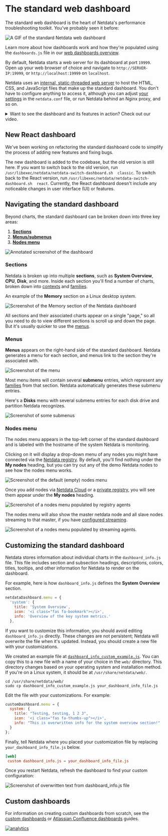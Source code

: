 <!--
---
title: "The standard web dashboard"
date: 2020-03-11
custom_edit_url: https://github.com/netdata/netdata/edit/master/web/gui/README.md
---
-->

# The standard web dashboard

The standard web dashboard is the heart of Netdata's performance troubleshooting
toolkit. You've probably seen it before:

![A GIF of the standard Netdata web
dashboard](https://user-images.githubusercontent.com/2662304/48307727-9175c800-e55b-11e8-92d8-a581d60a4889.gif)

Learn more about how dashboards work and how they're populated using the
`dashboards.js` file in our [web dashboards overview](../).

By default, Netdata starts a web server for its dashboard at port `19999`. Open
up your web browser of choice and navigate to `http://SERVER-IP:19999`, or
`http://localhost:19999` on `localhost`.

Netdata uses an [internal, static-threaded web server](../server/) to host the
HTML, CSS, and JavaScript files that make up the standard dashboard. You don't
have to configure anything to access it, although you can adjust [your
settings](../server/#other-netdataconf-web-section-options) in the
`netdata.conf` file, or run Netdata behind an Nginx proxy, and so on.

<details markdown="1"><summary>Want to see the dashboard and its features in action? Check out our video.</summary>
<iframe width="720" height="405" src="https://www.youtube.com/embed/Ob6-Wkb6ZBA" frameborder="0" allow="accelerometer; autoplay; encrypted-media; gyroscope; picture-in-picture" allowfullscreen></iframe>
</details>

## New React dashboard

We've been working on refactoring the standard dashboard code to simplify the process of adding new features and fixing bugs. 

The new dashboard is added to the codebase, but the old version is still here. If you want to switch back to the old version, run `/usr/libexec/netdata/netdata-switch-dashboard.sh  classic`. To switch back to the React version, run `/usr/libexec/netdata/netdata-switch-dashboard.sh  react`. Currently, the React dashboard doesn't include any noticeable changes in user interface (UI) or features.

## Navigating the standard dashboard

Beyond charts, the standard dashboard can be broken down into three key areas:

1.  [**Sections**](#sections)
2.  [**Menus/submenus**](#menus)
3.  [**Nodes menu**](#nodes-menu)

![Annotated screenshot of the
dashboard](https://user-images.githubusercontent.com/1153921/62810777-ef681980-bab3-11e9-9310-ec7a0c9f4faa.png)

### Sections

Netdata is broken up into multiple **sections**, such as **System Overview**,
**CPU**, **Disk**, and more. Inside each section you'll find a number of charts,
broken down into [contexts](../#contexts) and
[families](../#families).

An example of the **Memory** section on a Linux desktop system.

![Screenshot of the Memory section of the Netdata
dashboard](https://user-images.githubusercontent.com/1153921/62811044-1410c100-bab5-11e9-91cc-414cf6c23985.png)

All sections and their associated charts appear on a single "page," so all you
need to do to view different sections is scroll up and down the page. But it's
usually quicker to use the [menus](#menus).

### Menus

**Menus** appears on the right-hand side of the standard dashboard. Netdata
generates a menu for each section, and menus link to the section they're
associated with.

![Screenshot of the
menu](https://user-images.githubusercontent.com/1153921/62811361-38b96880-bab6-11e9-8d41-4d9b29778e86.png)

Most menu items will contain several **submenu** entries, which represent any
[families](../#families) from that section. Netdata automatically
generates these submenu entries.

Here's a **Disks** menu with several submenu entries for each disk drive and
partition Netdata recognizes.

![Screenshot of some
submenus](https://user-images.githubusercontent.com/1153921/62811428-70281500-bab6-11e9-9a61-ecd0a7aba453.png)

### Nodes menu

The nodes menu appears in the top-left corner of the standard dashboard and is
labeled with the hostname of the system Netdata is monitoring.

Clicking on it will display a drop-down menu of any nodes you might have
connected via the [Netdata registry](../../registry/). By default, you'll find
nothing under the **My nodes** heading, but you can try out any of the demo
Netdata nodes to see how the nodes menu works.

![Screenshot of the default (empty) nodes
menu](https://user-images.githubusercontent.com/1153921/62795508-c3d13900-ba8b-11e9-98ed-f0be1b201340.png)

Once you add nodes via [Netdata Cloud](../../docs/netdata-cloud/) or a [private
registry](../../registry/#run-your-own-registry), you will see them appear under
the **My nodes** heading.

![Screenshot of a nodes menu populated by registry
agents](https://user-images.githubusercontent.com/1153921/62795509-c3d13900-ba8b-11e9-8459-e85bf71f7ceb.png)

The nodes menu will also show the master netdata node and all slave nodes
streaming to that master, if you have [configured streaming](../../streaming).

![Screenshot of a nodes menu populated by streaming
agents.](https://user-images.githubusercontent.com/1153921/62965774-90a7e600-bdba-11e9-8b80-495f35b29ecb.png)

## Customizing the standard dashboard

Netdata stores information about individual charts in the `dashboard_info.js`
file. This file includes section and subsection headings, descriptions, colors,
titles, tooltips, and other information for Netdata to render on the dashboard.

For example, here is how `dashboard_info.js` defines the **System Overview**
section.

```javascript
netdataDashboard.menu = {
  'system': {
    title: 'System Overview',
    icon: '<i class="fas fa-bookmark"></i>',
    info: 'Overview of the key system metrics.'
  },
```

If you want to customize this information, you should avoid editing
`dashboard_info.js` directly. These changes are not persistent; Netdata will
overwrite the file when it's updated. Instead, you should create a new file with
your customizations.

We created an example file at
[`dashboard_info_custom_example.js`](dashboard_info_custom_example.js). You can
copy this to a new file with a name of your choice in the `web/` directory. This
directory changes based on your operating system and installation method. If
you're on a Linux system, it should be at `/usr/share/netdata/web/`.

```shell
cd /usr/share/netdata/web/
sudo cp dashboard_info_custom_example.js your_dashboard_info_file.js
```

Edit the file with your customizations. For example:

```javascript
customDashboard.menu = {
  system: {
    title: "Testing, testing, 1 2 3",
    icon: '<i class="fas fa-thumbs-up"></i>',
    info: "This is overwritten info for the system overview section!"
  }
};
```

Finally, tell Netdata where you placed your customization file by replacing
`your_dashboard_info_file.js` below.

```conf
[web]
 custom dashboard_info.js = your_dashboard_info_file.js
```

Once you restart Netdata, refresh the dashboard to find your custom
configuration:

![Screenshot of overwritten text from dashboard_info.js
file](https://user-images.githubusercontent.com/1153921/62798924-570e6c80-ba94-11e9-9578-869753bec39c.png)

## Custom dashboards

For information on creating custom dashboards from scratch, see the [custom
dashboards](custom/) or [Atlassian Confluence dashboards](confluence/) guides.

[![analytics](https://www.google-analytics.com/collect?v=1&aip=1&t=pageview&_s=1&ds=github&dr=https%3A%2F%2Fgithub.com%2Fnetdata%2Fnetdata&dl=https%3A%2F%2Fmy-netdata.io%2Fgithub%2Fweb%2Fgui%2FREADME&_u=MAC~&cid=5792dfd7-8dc4-476b-af31-da2fdb9f93d2&tid=UA-64295674-3)]()
